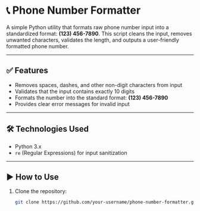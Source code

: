 # 📞 Phone Number Formatter

A simple Python utility that formats raw phone number input into a standardized format: **(123) 456-7890**. This script cleans the input, removes unwanted characters, validates the length, and outputs a user-friendly formatted phone number.

---

## ✅ Features
- Removes spaces, dashes, and other non-digit characters from input
- Validates that the input contains exactly 10 digits
- Formats the number into the standard format: **(123) 456-7890**
- Provides clear error messages for invalid input

---

## 🛠️ Technologies Used
- Python 3.x
- `re` (Regular Expressions) for input sanitization

---

## ▶️ How to Use
1. Clone the repository:
   ```bash
   git clone https://github.com/your-username/phone-number-formatter.git
